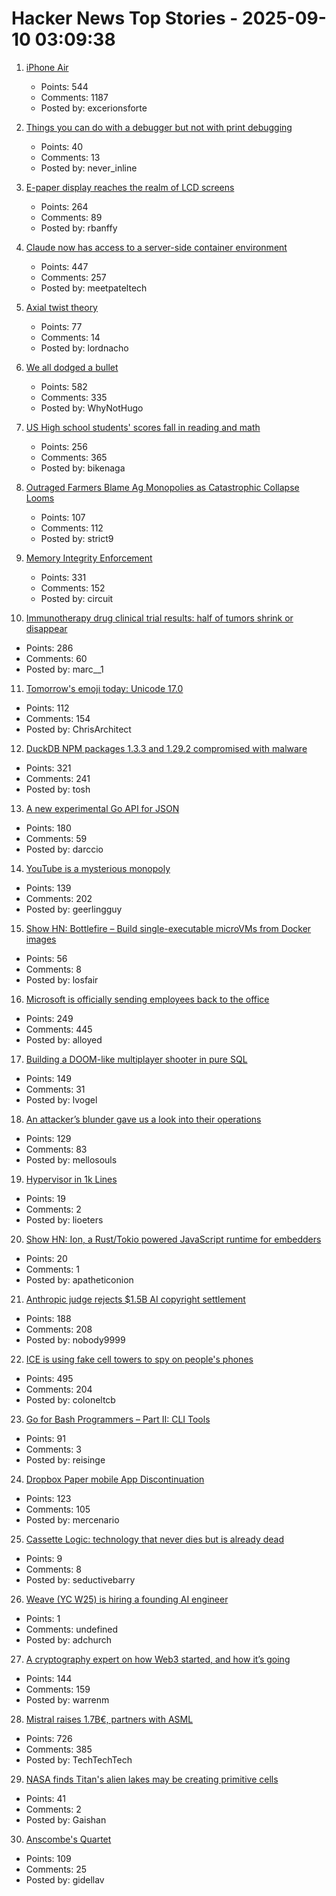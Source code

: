 # Hacker News Top Stories - 2025-09-10 03:09:38

1. [iPhone Air](https://www.apple.com/newsroom/2025/09/introducing-iphone-air-a-powerful-new-iphone-with-a-breakthrough-design/)
   - Points: 544
   - Comments: 1187
   - Posted by: excerionsforte

2. [Things you can do with a debugger but not with print debugging](https://mahesh-hegde.github.io/posts/what_debugger_can/)
   - Points: 40
   - Comments: 13
   - Posted by: never_inline

3. [E-paper display reaches the realm of LCD screens](https://spectrum.ieee.org/e-paper-display-modos)
   - Points: 264
   - Comments: 89
   - Posted by: rbanffy

4. [Claude now has access to a server-side container environment](https://www.anthropic.com/news/create-files)
   - Points: 447
   - Comments: 257
   - Posted by: meetpateltech

5. [Axial twist theory](https://en.wikipedia.org/wiki/Axial_twist_theory)
   - Points: 77
   - Comments: 14
   - Posted by: lordnacho

6. [We all dodged a bullet](https://xeiaso.net/notes/2025/we-dodged-a-bullet/)
   - Points: 582
   - Comments: 335
   - Posted by: WhyNotHugo

7. [US High school students' scores fall in reading and math](https://apnews.com/article/naep-reading-math-scores-12th-grade-c18d6e3fbc125f12948cc70cb85a520a)
   - Points: 256
   - Comments: 365
   - Posted by: bikenaga

8. [Outraged Farmers Blame Ag Monopolies as Catastrophic Collapse Looms](https://www.agweb.com/markets/outraged-farmers-blame-ag-monopolies-catastrophic-collapse-looms)
   - Points: 107
   - Comments: 112
   - Posted by: strict9

9. [Memory Integrity Enforcement](https://security.apple.com/blog/memory-integrity-enforcement/)
   - Points: 331
   - Comments: 152
   - Posted by: circuit

10. [Immunotherapy drug clinical trial results: half of tumors shrink or disappear](https://www.rockefeller.edu/news/38120-immunotherapy-drug-eliminates-aggressive-cancers-in-clinical-trial/)
   - Points: 286
   - Comments: 60
   - Posted by: marc__1

11. [Tomorrow's emoji today: Unicode 17.0](https://jenniferdaniel.substack.com/p/tomorrows-emoji-today-unicode-170)
   - Points: 112
   - Comments: 154
   - Posted by: ChrisArchitect

12. [DuckDB NPM packages 1.3.3 and 1.29.2 compromised with malware](https://github.com/duckdb/duckdb-node/security/advisories/GHSA-w62p-hx95-gf2c)
   - Points: 321
   - Comments: 241
   - Posted by: tosh

13. [A new experimental Go API for JSON](https://go.dev/blog/jsonv2-exp)
   - Points: 180
   - Comments: 59
   - Posted by: darccio

14. [YouTube is a mysterious monopoly](https://anderegg.ca/2025/09/08/youtube-is-a-mysterious-monopoly)
   - Points: 139
   - Comments: 202
   - Posted by: geerlingguy

15. [Show HN: Bottlefire – Build single-executable microVMs from Docker images](https://bottlefire.dev/)
   - Points: 56
   - Comments: 8
   - Posted by: losfair

16. [Microsoft is officially sending employees back to the office](https://www.businessinsider.com/microsoft-send-employees-back-to-office-rto-remote-work-2025-9)
   - Points: 249
   - Comments: 445
   - Posted by: alloyed

17. [Building a DOOM-like multiplayer shooter in pure SQL](https://cedardb.com/blog/doomql/)
   - Points: 149
   - Comments: 31
   - Posted by: lvogel

18. [An attacker’s blunder gave us a look into their operations](https://www.huntress.com/blog/rare-look-inside-attacker-operation)
   - Points: 129
   - Comments: 83
   - Posted by: mellosouls

19. [Hypervisor in 1k Lines](https://1000hv.seiya.me/en)
   - Points: 19
   - Comments: 2
   - Posted by: lioeters

20. [Show HN: Ion, a Rust/Tokio powered JavaScript runtime for embedders](https://github.com/alshdavid/ion)
   - Points: 20
   - Comments: 1
   - Posted by: apatheticonion

21. [Anthropic judge rejects $1.5B AI copyright settlement](https://news.bloomberglaw.com/ip-law/anthropic-judge-blasts-copyright-pact-as-nowhere-close-to-done)
   - Points: 188
   - Comments: 208
   - Posted by: nobody9999

22. [ICE is using fake cell towers to spy on people's phones](https://www.forbes.com/sites/the-wiretap/2025/09/09/how-ice-is-using-fake-cell-towers-to-spy-on-peoples-phones/)
   - Points: 495
   - Comments: 204
   - Posted by: coloneltcb

23. [Go for Bash Programmers – Part II: CLI Tools](https://github.com/go-monk/from-bash-to-go-part-ii)
   - Points: 91
   - Comments: 3
   - Posted by: reisinge

24. [Dropbox Paper mobile App Discontinuation](https://help.dropbox.com/installs/paper-mobile-discontinuation)
   - Points: 123
   - Comments: 105
   - Posted by: mercenario

25. [Cassette Logic: technology that never dies but is already dead](https://www.differentshelf.com/cassette-logic/)
   - Points: 9
   - Comments: 8
   - Posted by: seductivebarry

26. [Weave (YC W25) is hiring a founding AI engineer](https://www.ycombinator.com/companies/weave-3/jobs/SqFnIFE-founding-ai-engineer)
   - Points: 1
   - Comments: undefined
   - Posted by: adchurch

27. [A cryptography expert on how Web3 started, and how it’s going](https://spectrum.ieee.org/web3-hardware-security)
   - Points: 144
   - Comments: 159
   - Posted by: warrenm

28. [Mistral raises 1.7B€, partners with ASML](https://mistral.ai/news/mistral-ai-raises-1-7-b-to-accelerate-technological-progress-with-ai)
   - Points: 726
   - Comments: 385
   - Posted by: TechTechTech

29. [NASA finds Titan's alien lakes may be creating primitive cells](https://www.sciencedaily.com/releases/2025/08/250831112449.htm)
   - Points: 41
   - Comments: 2
   - Posted by: Gaishan

30. [Anscombe's Quartet](https://en.wikipedia.org/wiki/Anscombe%27s_quartet)
   - Points: 109
   - Comments: 25
   - Posted by: gidellav


